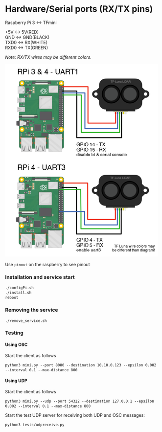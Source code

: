 # Hardware/Serial ports (RX/TX pins)  
Raspberry Pi 3 <-> TFmini  

+5V <-> 5V(RED)  
GND <-> GND(BLACK)  
TXD0 <-> RX(WHITE)  
RXD0 <-> TX(GREEN)

_Note: RX/TX wires may be different colors._

![](media/pi%20tfluna%20wiring%20diagram.png)
  
Use `pinout` on the raspberry to see pinout 

### Installation and service start

```shell
./configPi.sh
./install.sh
reboot
```

### Removing the service
```shell
./remove_service.sh
```

### Testing

#### Using OSC 
Start the client as follows
```shell
python3 mini.py --port 8080 --destination 10.10.0.123 --epsilon 0.002 --interval 0.1 --max-distance 800
```

#### Using UDP
Start the client as follows
```shell
python3 mini.py --udp --port 54322 --destination 127.0.0.1 --epsilon 0.002 --interval 0.1 --max-distance 800
```

Start the test UDP server for receiving both UDP and OSC messages:
```shell
python3 tests/udpreceive.py
```
